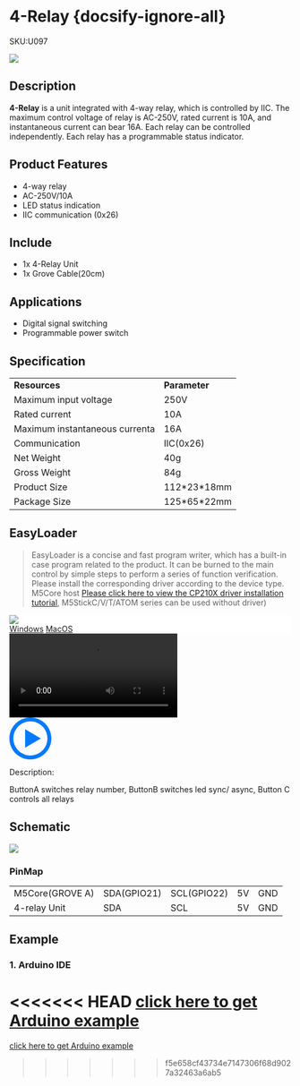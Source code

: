 # 4-Relay {docsify-ignore-all}

<el-tag effect="plain">SKU:U097</el-tag>

<div class="product_pic"><img src="assets/img/product_pics/unit/4_relay/4relay.webp"></div>

## Description

**4-Relay**  is a unit integrated with 4-way relay, which is controlled by IIC. The maximum control voltage of relay is AC-250V, rated current is 10A, and instantaneous current can bear 16A. Each relay can be controlled independently. Each relay has a programmable status indicator.

## Product Features

- 4-way relay
- AC-250V/10A
- LED status indication
- IIC communication (0x26)

## Include

- 1x 4-Relay Unit
- 1x Grove Cable(20cm)

## Applications

- Digital signal switching
- Programmable power switch

## Specification
 
<table>
   <tr style="font-weight:bold">
      <td>Resources</td>
      <td>Parameter</td>
   </tr>
   <tr>
      <td>Maximum input voltage</td>
      <td>250V</td>
   </tr>
   <tr>
      <td>Rated current</td>
      <td>10A</td>
   </tr>
   <tr>
      <td>Maximum instantaneous currenta</td>
      <td>16A</td>
   </tr>
   <tr>
      <td>Communication</td>
      <td>IIC(0x26)</td>
   </tr>
   <tr>
      <td>Net Weight</td>
      <td>40g</td>
   </tr>
   <tr>
      <td>Gross Weight</td>
      <td>84g</td>
   </tr>
   <tr>
      <td>Product Size</td>
      <td>112*23*18mm</td>
   </tr>
   <tr>
      <td>Package Size</td>
      <td>125*65*22mm</td>
   </tr>
 </table>

## EasyLoader

>EasyLoader is a concise and fast program writer, which has a built-in case program related to the product. It can be burned to the main control by simple steps to perform a series of function verification. Please install the corresponding driver according to the device type. M5Core host [Please click here to view the CP210X driver installation tutorial](en/arduino/arduino_development), M5StickC/V/T/ATOM series can be used without driver)

<div class="easyloader-box">
    <div style="background-color:white;">
        <div><img src="https://m5stack.oss-cn-shenzhen.aliyuncs.com/image/easyloader_intro.webp"></div>
        <div class="easyloader-btn">
            <a href="https://m5stack.oss-cn-shenzhen.aliyuncs.com/EasyLoader/Windows/UNIT/For%20M5Core/EasyLoader_4_Relay_Unit.exe">Windows</a>
            <a href="https://m5stack.oss-cn-shenzhen.aliyuncs.com/EasyLoader/MacOS/UNIT/EasyLoader_4Relay_Unit_for_M5Core.dmg">MacOS</a>
        </div>
    </div>
    <div>
        <video id="example_video" controls>
            <source src="" type="video/mp4">
        </video>
        <div class="easyloader-mask">
        <a>
            <svg id="play-btn" t="1583228776634" class="icon" viewBox="0 0 1024 1024" version="1.1" xmlns="http://www.w3.org/2000/svg" p-id="4152" width="75" height="75"><path d="M512 0C229.216 0 0 229.216 0 512s229.216 512 512 512 512-229.216 512-512S794.784 0 512 0z m0 928C282.24 928 96 741.76 96 512S282.24 96 512 96s416 186.24 416 416-186.24 416-416 416zM384 288l384 224-384 224z" p-id="4153" fill="#007aff"></path></svg></a>
            <p>Description:</p>
            <p>ButtonA switches relay number, ButtonB switches led sync/ async, Button C controls all relays</p>
        </div>
    </div>
</div>

## Schematic

<img src="assets/img/product_pics/unit/4_relay/4-relay_sch.webp">

### PinMap

<table>
 <tr><td>M5Core(GROVE A)</td><td>SDA(GPIO21)</td><td>SCL(GPIO22)</td><td>5V</td><td>GND</td></tr>
 <tr><td>4-relay Unit</td><td>SDA</td><td>SCL</td><td>5V</td><td>GND</td></tr>
</table>

## Example

### 1. Arduino IDE

<<<<<<< HEAD
[click here to get Arduino example](https://github.com/m5stack/M5Stack/tree/master/examples/Unit/4-RELAY)
=======
[click here to get Arduino example](https://github.com/m5stack/M5-ProductExampleCodes/tree/master/Unit/4-relay)
>>>>>>> f5e658cf43734e7147306f68d9027a32463a6ab5

<script>

   var purchase_link = '';

   anchor_search(purchase_link);
   scrollFunc();

</script>
